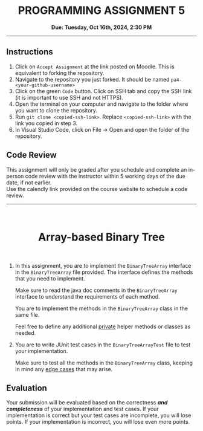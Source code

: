 
<center><h1>PROGRAMMING ASSIGNMENT 5</h1>

**Due: Tuesday, Oct 16th, 2024, 2:30 PM**</center>

---
## **Instructions**
1. Click on `Accept Assignment` at the link posted on Moodle. This is equivalent to forking the repository.</font>
2. Navigate to the repository you just forked. It should be named `pa4-<your-github-username>`
3. Click on the green `Code` button. Click on SSH tab and copy the SSH link (it is important to use SSH and not HTTPS).
4. Open the terminal on your computer and navigate to the folder where you want to clone the repository.
5. Run `git clone <copied-ssh-link>`. Replace `<copied-ssh-link>` with the link you copied in step 3.
6. In Visual Studio Code, click on File -> Open and open the folder of the repository. 

## **Code Review**
This assignment will only be graded after you schedule and complete an in-person code review 
with the instructor within 5 working days of the due date, if not earlier. \
Use the calendly link provided on the course website to schedule a code review.

---

<br/>
<h1><center>Array-based Binary Tree</h1></center>

<br/>

1. In this assignment, you are to implement the `BinaryTreeArray` interface in the `BinaryTreeArray` file provided. The interface defines the methods that you need to implement. 

    Make sure to read the java doc comments in the `BinaryTreeArray` interface to understand the requirements of each method.

    You are to implement the methods in the `BinaryTreeArray` class in the same file. 

    Feel free to define any additional <u>private</u> helper methods or classes as needed. 

2. You are to write JUnit test cases in the `BinaryTreeArrayTest` file to test your implementation.

    Make sure to test all the methods in the `BinaryTreeArray` class, keeping in mind any <u>edge cases</u> that may arise.

## Evaluation

Your submission will be evaluated based on the correctness **_and completeness_** of your implementation and test cases. If your implementation is correct but your test cases are incomplete, you will lose points. If your implementation is incorrect, you will lose even more points.

